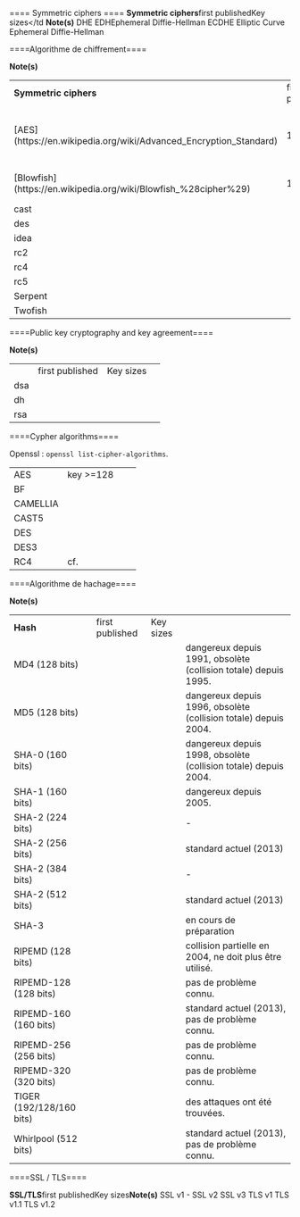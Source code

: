 ==== Symmetric ciphers ====
    <tr><td><strong>Symmetric ciphers</strong></td><td>first published</td><td>Key sizes</td <td><strong>Note(s)</strong></td></tr>
    <tr><td>DHE</td><td></td><td></td><td></td></tr>
    <tr><td>EDH</td><td></td><td></td><td>Ephemeral Diffie-Hellman </td></tr>
    <tr><td>ECDHE</td><td></td><td></td><td> Elliptic Curve Ephemeral Diffie-Hellman</td></tr>
</table>


====Algorithme de chiffrement====
<table class="table table-striped table-bordered table-condensed">
    <tr><td><strong>Symmetric ciphers</strong></td><td>first published</td><td>Key sizes</td <td><strong>Note(s)</strong></td></tr>
    <tr><td>[AES](https://en.wikipedia.org/wiki/Advanced_Encryption_Standard)</td><td>1998</td><td>128, 192 or 256 bits</td><td>[AES winner](https://en.wikipedia.org/wiki/Advanced_Encryption_Standard_process)</td></tr>
    <tr><td>[Blowfish](https://en.wikipedia.org/wiki/Blowfish_%28cipher%29)</td><td>1993</td><td>32 - 448 bits</td><td>Successors: Twofish</td></tr>
    <tr><td>cast</td><td></td><td></td><td></td></tr>
    <tr><td>des</td><td></td><td></td><td></td></tr>
    <tr><td>idea</td><td></td><td></td><td></td></tr>
    <tr><td>rc2</td><td></td><td></td><td></td></tr>
    <tr><td>rc4</td><td></td><td></td><td></td></tr>
    <tr><td>rc5</td><td></td><td></td><td></td></tr>
    <tr><td>Serpent</td><td></td><td></td><td></td></tr>
    <tr><td>Twofish</td><td></td><td></td><td></td></tr>
</table>


====Public key cryptography and key agreement====
<table class="table table-striped table-bordered table-condensed">
    <tr><td><strong></strong></td><td>first published</td><td>Key sizes</td <td><strong>Note(s)</strong></td></tr>
    <tr><td>dsa</td><td></td><td></td><td></td></tr>
    <tr><td>dh</td><td></td><td></td><td></td></tr>
    <tr><td>rsa</td><td></td><td></td><td></td></tr>
</table>

====Cypher algorithms====
<p>Openssl : <code>openssl list-cipher-algorithms</code>.
<table class="table table-striped table-bordered table-condensed">
    <tr class="success"><td>AES</td><td>key >=128</td><td></td><td></td></tr>
    <tr><td>BF</td><td></td><td></td><td></td></tr>
    <tr><td>CAMELLIA</td><td></td><td></td><td></td></tr>
    <tr><td>CAST5</td><td></td><td></td><td></td></tr>
    <tr class="error"><td>DES</td><td></td><td></td><td></td></tr>
    <tr><td>DES3</td><td></td><td></td><td></td></tr>
    <tr class="error"><td>RC4</td><td>cf. </td><td></td><td></td></tr>
</table>


====Algorithme de hachage====

<table class="table table-striped table-bordered table-condensed">
<tr><td><strong>Hash</syytrong></td><td>first published</td><td>Key sizes</td <td><strong>Note(s)</strong></td></tr>
    <tr class="error"><td>MD4 (128 bits)</td><td></td><td></td> <td>dangereux depuis 1991, obsolète (collision totale) depuis 1995.</td></tr>
    <tr class="error"><td>MD5 (128 bits)</td><td></td><td></td> <td>dangereux depuis 1996, obsolète (collision totale) depuis 2004.</td></tr>
    <tr class="error"><td>SHA-0 (160 bits)</td><td></td><td></td> <td>dangereux depuis 1998, obsolète (collision totale) depuis 2004.</td></tr>
    <tr class="error"><td>SHA-1 (160 bits)</td><td></td><td></td> <td>dangereux depuis 2005.</td></tr>
    <tr><td>SHA-2 (224 bits)</td><td></td><td></td> <td>-</td></tr>
    <tr class="success"><td>SHA-2 (256 bits)</td><td></td><td></td> <td>standard actuel (2013)</td></tr>
    <tr><td>SHA-2 (384 bits)</td><td></td><td></td> <td>-</td></tr>
    <tr class="success"><td>SHA-2 (512 bits)</td><td></td><td></td> <td>standard actuel (2013)</td></tr>
    <tr><td>SHA-3</td><td></td><td></td> <td>en cours de préparation</td></tr>
    <tr class="error"><td>RIPEMD (128 bits)</td><td></td><td></td> <td> collision partielle en 2004, ne doit plus être utilisé.</td></tr>
    <tr><td>RIPEMD-128 (128 bits)</td><td></td><td></td> <td>pas de problème connu.</td></tr>
    <tr class="success"><td>RIPEMD-160 (160 bits)</td><td></td><td></td> <td>standard actuel (2013), pas de problème connu.</td></tr>
    <tr class="success"><td>RIPEMD-256 (256 bits)</td><td></td><td></td> <td>pas de problème connu.</td></tr>
    <tr class"success"><td>RIPEMD-320 (320 bits)</td><td></td><td></td> <td>pas de problème connu.</td></tr>
    <tr class="warning"><td>TIGER (192/128/160 bits)</td><td></td><td></td> <td> des attaques ont été trouvées.</td></tr>
    <tr class="success"><td>Whirlpool (512 bits)</td><td></td><td></td> <td> standard actuel (2013), pas de problème connu.</td></tr>
</table>

====SSL / TLS====
<tr><td><strong>SSL/TLS</strong></td><td>first published</td><td>Key sizes</td <td><strong>Note(s)</strong></td></tr>
<tr class="error"><td>SSL v1</td><td></td><td></td> <td>-</td></tr>
<tr class="error"><td>SSL v2</td> <td></td><td></td><td></td></tr>
<tr class="warning"><td>SSL v3</td> <td></td><td></td><td></td></tr>
<tr class="success"><td>TLS v1</td> <td></td><td></td><td></td></tr>
<tr class="success"><td>TLS v1.1</td> <td></td><td></td><td></td></tr>
<tr class="success"><td>TLS v1.2</td> <td></td><td></td><td></td></tr>
</table>

